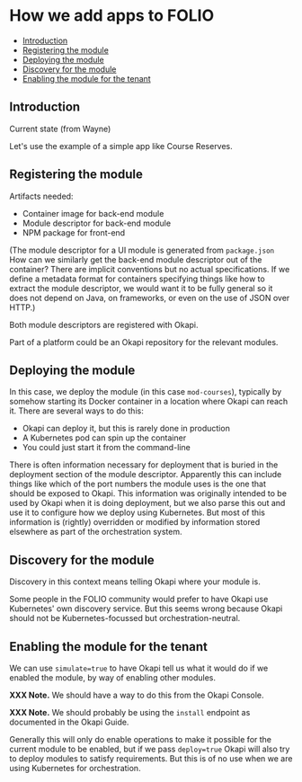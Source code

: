 # How we add apps to FOLIO

<!-- md2toc -l 2 how-we-add-apps.md -->
* [Introduction](#introduction)
* [Registering the module](#registering-the-module)
* [Deploying the module](#deploying-the-module)
* [Discovery for the module](#discovery-for-the-module)
* [Enabling the module for the tenant](#enabling-the-module-for-the-tenant)


## Introduction

Current state (from Wayne)

Let's use the example of a simple app like Course Reserves.


## Registering the module

Artifacts needed:
* Container image for back-end module
* Module descriptor for back-end module
* NPM package for front-end

(The module descriptor for a UI module is generated from `package.json` How can we similarly get the back-end module descriptor out of the container? There are implicit conventions but no actual specifications. If we define a metadata format for containers specifying things like how to extract the module descriptor, we would want it to be fully general so it does not depend on Java, on frameworks, or even on the use of JSON over HTTP.)

Both module descriptors are registered with Okapi.

Part of a platform could be an Okapi repository for the relevant modules.


## Deploying the module

In this case, we deploy the module (in this case `mod-courses`), typically by somehow starting its Docker container in a location where Okapi can reach it. There are several ways to do this:
* Okapi can deploy it, but this is rarely done in production
* A Kubernetes pod can spin up the container
* You could just start it from the command-line

There is often information necessary for deployment that is buried in the deployment section of the module descriptor. Apparently this can include things like which of the port numbers the module uses is the one that should be exposed to Okapi. This information was originally intended to be used by Okapi when it is doing deployment, but we also parse this out and use it to configure how we deploy using Kubernetes. But most of this information is (rightly) overridden or modified by information stored elsewhere as part of the orchestration system.


## Discovery for the module

Discovery in this context means telling Okapi where your module is.

Some people in the FOLIO community would prefer to have Okapi use Kubernetes' own discovery service. But this seems wrong because Okapi should not be Kubernetes-focussed but orchestration-neutral.


## Enabling the module for the tenant

We can use `simulate=true` to have Okapi tell us what it would do if we enabled the module, by way of enabling other modules.

**XXX Note.** We should have a way to do this from the Okapi Console.

**XXX Note.** We should probably be using the `install` endpoint as documented in the Okapi Guide.

Generally this will only do enable operations to make it possible for the current module to be enabled, but if we pass `deploy=true` Okapi will also try to deploy modules to satisfy requirements. But this is of no use when we are using Kubernetes for orchestration.



